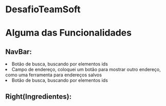 # DesafioTeamSoft

# Alguma das Funcionalidades

## NavBar:
<li> Botão de busca, buscando por elementos ids </li>
<li> Campo de endereço, coloquei um botão para mostrar outro endereço, como uma ferramenta para endereços salvos </li>
<li> Botão de busca, buscando por elementos ids </li>

## Right(Ingredientes):
